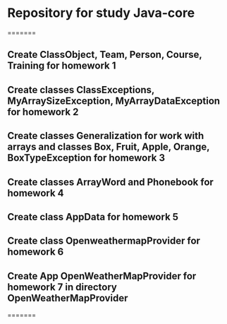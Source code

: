 # Repository for study Java-core

=======
## Create ClassObject, Team, Person, Course, Training for homework 1
## Create classes ClassExceptions, MyArraySizeException, MyArrayDataException for homework 2
## Create classes Generalization for work with arrays and classes Box, Fruit, Apple, Orange, BoxTypeException for homework 3
## Create classes ArrayWord and Phonebook for homework 4
## Create class AppData for homework 5
## Create class OpenweathermapProvider for homework 6
## Create App OpenWeatherMapProvider for homework 7 in directory OpenWeatherMapProvider
=======
